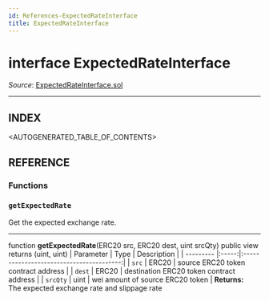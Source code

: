 ```yaml
---
id: References-ExpectedRateInterface
title: ExpectedRateInterface
---
```

# interface ExpectedRateInterface

*Source*: [ExpectedRateInterface.sol](https://github.com/KyberNetwork/smart-contracts/blob/master/contracts/ExpectedRateInterface.sol)
___

## INDEX

<AUTOGENERATED_TABLE_OF_CONTENTS>

## REFERENCE

### Functions

### `getExpectedRate`
Get the expected exchange rate.
___
function __getExpectedRate__(ERC20 src, ERC20 dest, uint srcQty) public view returns (uint, uint)
| Parameter | Type  | Description                              |
| --------- |:-----:|:----------------------------------------:|
| `src`     | ERC20 | source ERC20 token contract address      |
| `dest`    | ERC20 | destination ERC20 token contract address |
| `srcQty`  | uint  | wei amount of source ERC20 token         |
**Returns:**\
The expected exchange rate and slippage rate
<br />
